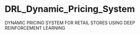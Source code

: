 # DRL_Dynamic_Pricing_System
DYNAMIC PRICING SYSTEM FOR RETAIL STORES USING DEEP REINFORCEMENT LEARNING
